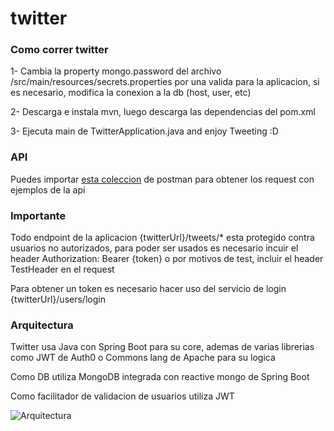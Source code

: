 # twitter


### Como correr twitter
1- Cambia la property mongo.password del archivo /src/main/resources/secrets.properties por una valida para la aplicacion, si es necesario, modifica la conexion a la db (host, user, etc)

2- Descarga e instala mvn, luego descarga las dependencias del pom.xml

3- Ejecuta main de TwitterApplication.java and enjoy Tweeting :D



### API 
Puedes importar [esta coleccion](https://github.com/GutiNicolas/twitter/blob/main/Twitter.postman_collection.json) de postman para obtener los request con ejemplos de la api


### Importante
Todo endpoint de la aplicacion {twitterUrl}/tweets/* esta protegido contra usuarios no autorizados, para poder ser usados es necesario incuir el header Authorization: Bearer {token}   o por motivos de test, incluir el header TestHeader en el request

Para obtener un token es necesario hacer uso del servicio de login {twitterUrl}/users/login


### Arquitectura
Twitter usa Java con Spring Boot para su core, ademas de varias librerias como JWT de Auth0 o Commons lang de Apache para su logica

Como DB utiliza MongoDB integrada con reactive mongo de Spring Boot

Como facilitador de validacion de usuarios utiliza JWT 


![Arquitectura](https://i.ibb.co/4jHSQMd/Untitled-Diagram-4.png)


